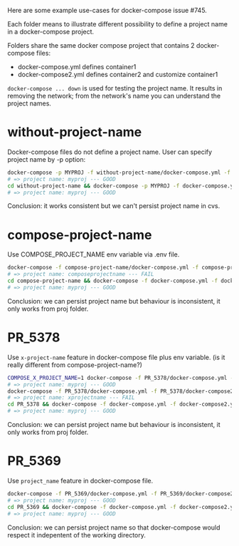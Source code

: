 Here are some example use-cases for docker-compose issue #745.

Each folder means to illustrate different possibility to define a project name in a docker-compose project.

Folders share the same docker compose project that contains 2 docker-compose files:
* docker-compose.yml defines container1
* docker-compose2.yml defines container2 and customize container1

`docker-compose ... down` is used for testing the project name. It results in removing the network; from the network's name you can understand the project names.

# without-project-name

Docker-compose files do not define a project name. User can specify project name by -p option:

```bash
docker-compose -p MYPROJ -f without-project-name/docker-compose.yml -f without-project-name/docker-compose2.yml down
# => project name: myproj --- GOOD
cd without-project-name && docker-compose -p MYPROJ -f docker-compose.yml -f docker-compose2.yml down
# => project name: myproj --- GOOD
```

Conclusion: it works consistent but we can't persist project name in cvs.

# compose-project-name

Use COMPOSE_PROJECT_NAME env variable via .env file.

```bash
docker-compose -f compose-project-name/docker-compose.yml -f compose-project-name/docker-compose2.yml down
# => project name: composeprojectname --- FAIL
cd compose-project-name && docker-compose -f docker-compose.yml -f docker-compose2.yml down
# => project name: myproj --- GOOD
```

Conclusion: we can persist project name but behaviour is inconsistent, it only works from proj folder.

# PR_5378

Use `x-project-name` feature in docker-compose file plus env variable. (is it really different from compose-project-name?)

```bash
COMPOSE_X_PROJECT_NAME=1 docker-compose -f PR_5378/docker-compose.yml -f PR_5378/docker-compose2.yml down
# => project name: myproj --- GOOD
docker-compose -f PR_5378/docker-compose.yml -f PR_5378/docker-compose2.yml down
# => project name: xprojectname --- FAIL
cd PR_5378 && docker-compose -f docker-compose.yml -f docker-compose2.yml down
# => project name: myproj --- GOOD
```

Conclusion: we can persist project name but behaviour is inconsistent, it only works from proj folder.

# PR_5369

Use `project_name` feature in docker-compose file.

```bash
docker-compose -f PR_5369/docker-compose.yml -f PR_5369/docker-compose2.yml down
# => project name: myproj --- GOOD
cd PR_5369 && docker-compose -f docker-compose.yml -f docker-compose2.yml down
# => project name: myproj --- GOOD
```

Conclusion: we can persist project name so that docker-compose would respect it indepentent of the working directory.
